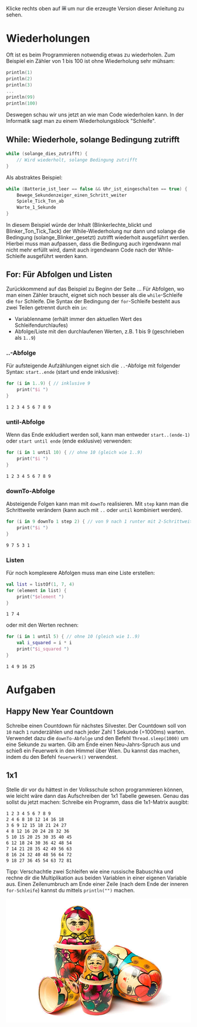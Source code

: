 Klicke rechts oben auf ![](../../../../images/LayoutPreviewOnly.png) um nur die erzeugte Version dieser Anleitung zu sehen.

# Wiederholungen

Oft ist es beim Programmieren notwendig etwas zu wiederholen.
Zum Beispiel ein Zähler von 1 bis 100 ist ohne Wiederholung sehr mühsam:

```kotlin
println(1)
println(2)
println(3)
...
println(99)
println(100)
```

Deswegen schau wir uns jetzt an wie man Code wiederholen kann.
In der Informatik sagt man zu einem Wiederholungsblock "Schleife".

## While: Wiederhole, solange Bedingung zutrifft

```kotlin
while (solange_dies_zutrifft) {
    // Wird wiederholt, solange Bedingung zutrifft
}
```

Als abstraktes Beispiel:
```kotlin
while (Batterie_ist_leer == false && Uhr_ist_eingeschalten == true) {
    Bewege_Sekundenzeiger_einen_Schritt_weiter
    Spiele_Tick_Ton_ab
    Warte_1_Sekunde
}
```
In diesem Beispiel würde der Inhalt (Blinkerlechte_blickt und Blinker_Ton_Tick_Tack) der While-Wiederholung nur dann und 
solange die Bedingung (solange_Blinker_gesetzt) zutrifft wiederholt ausgeführt werden.
Hierbei muss man aufpassen, dass die Bedingung auch irgendwann mal nicht mehr erfüllt wird, 
damit auch irgendwann Code nach der While-Schleife ausgeführt werden kann.
<!--
In dem vorherigen Beispiel muss die Bedingung erfüllt sein, damit der Inhalt der `while`-Schleife wiederholt ausgeführt wird.
Es gibt jedoch auch die `do while`-Schleife, wo die Bedingung am Ende ist und damit der Inhalt mindestens einmal ausgeführt wird:

```kotlin
do { // Zumindest ein Durchlauf
    
} while (solange_dies_zutrifft)
```
-->
## For: Für Abfolgen und Listen

Zurückkommend auf das Beispiel zu Beginn der Seite ... 
Für Abfolgen, wo man einen Zähler braucht, eignet sich noch besser als die `while`-Schleife die `for` Schleife.
Die Syntax der Bedingung der `for`-Schleife besteht aus zwei Teilen getrennt durch ein `in`: 
* Variablenname (erhält immer den aktuellen Wert des Schleifendurchlaufes)
* Abfolge/Liste mit den durchlaufenen Werten, z.B. 1 bis 9 (geschrieben als `1..9`)

### ..-Abfolge

Für aufsteigende Aufzählungen eignet sich die `..`-Abfolge mit folgender Syntax: `start..ende` (start und ende inklusive):
```kotlin
for (i in 1..9) { // inklusive 9
    print("$i ")
}
```
```
1 2 3 4 5 6 7 8 9 
```

### until-Abfolge

Wenn das Ende exkludiert werden soll, kann man entweder `start..(ende-1)` oder `start until ende` (ende exklusive) verwenden:
```kotlin
for (i in 1 until 10) { // ohne 10 (gleich wie 1..9)
    print("$i ")
}
```
```
1 2 3 4 5 6 7 8 9 
```

### downTo-Abfolge

Absteigende Folgen kann man mit `downTo` realisieren.
Mit `step` kann man die Schrittweite verändern (kann auch mit `..` oder `until` kombiniert werden).
```kotlin
for (i in 9 downTo 1 step 2) { // von 9 nach 1 runter mit 2-Schrittweit: 
    print("$i ")
}
```
```
9 7 5 3 1 
```

### Listen

Für noch komplexere Abfolgen muss man eine Liste erstellen:
```kotlin
val list = listOf(1, 7, 4)
for (element in list) {
    print("$element ")
}
```
```
1 7 4 
```

oder mit den Werten rechnen:
```kotlin
for (i in 1 until 5) { // ohne 10 (gleich wie 1..9)
    val i_squared = i * i
    print("$i_squared ")
}
```
```
1 4 9 16 25
```

# Aufgaben

## Happy New Year Countdown
Schreibe einen Countdown für nächstes Silvester.
Der Countdown soll von `10` nach `1` runderzählen und nach jeder Zahl 1 Sekunde (=1000ms) warten.
Verwendet dazu die `downTo-Abfolge` und den Befehl `Thread.sleep(1000)` um eine Sekunde zu warten.
Gib am Ende einen Neu-Jahrs-Spruch aus und schieß ein Feuerwerk in den Himmel über Wien.
Du kannst das machen, indem du den Befehl `feuerwerk()` verwendest.


## 1x1
Stelle dir vor du hättest in der Volksschule schon programmieren können, 
wie leicht wäre dann das Aufschreiben der 1x1 Tabelle gewesen.
Genau das sollst du jetzt machen: Schreibe ein Programm, dass die 1x1-Matrix ausgibt:
```
1 2 3 4 5 6 7 8 9 
2 4 6 8 10 12 14 16 18 
3 6 9 12 15 18 21 24 27 
4 8 12 16 20 24 28 32 36 
5 10 15 20 25 30 35 40 45 
6 12 18 24 30 36 42 48 54 
7 14 21 28 35 42 49 56 63 
8 16 24 32 40 48 56 64 72 
9 18 27 36 45 54 63 72 81 
```
Tipp: Verschachtle zwei Schleifen wie eine russische Babuschka und rechne dir die Multiplikation aus beiden Variablen in einer eigenen Variable aus.
Einen Zeilenumbruch am Ende einer Zeile (nach dem Ende der inneren `for-Schleife`) kannst du mittels `println("")` machen.

![](../../../../images/Babuschka.jpg)
